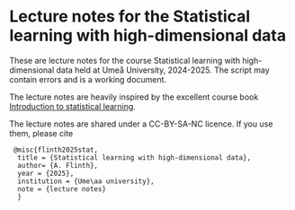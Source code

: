 # Lecture notes for the Statistical learning with high-dimensional data

These are lecture notes for the course Statistical learning with high-dimensional data held at Umeå University, 2024-2025. The script may contain errors and is a working document.

The lecture notes are heavily inspired by the excellent course book [Introduction to statistical learning](https://www.statlearning.com/). 

The lecture notes are shared under a CC-BY-SA-NC licence. If you use them, please cite

```
 @misc{flinth2025stat,
  title = {Statistical learning with high-dimensional data},
  author= {A. Flinth},
  year = {2025},
  institution = {Ume\aa university},
  note = {lecture notes}
  }
```

